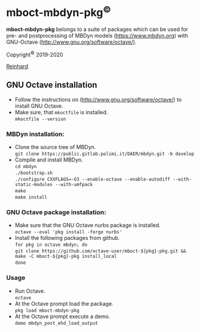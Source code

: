 # mboct-mbdyn-pkg<sup>&copy;</sup>
**mboct-mbdyn-pkg** belongs to a suite of packages which can be used for pre- and postprocessing of MBDyn models (https://www.mbdyn.org) with GNU-Octave (http://www.gnu.org/software/octave/).

Copyright<sup>&copy;</sup> 2019-2020

[Reinhard](mailto:octave-user@a1.net)

## GNU Octave installation
  - Follow the instructions on (http://www.gnu.org/software/octave/) to install GNU Octave.  
  - Make sure, that `mkoctfile` is installed.  
    `mkoctfile --version` 

### MBDyn installation:
  - Clone the source tree of MBDyn.  
    `git clone https://public.gitlab.polimi.it/DAER/mbdyn.git -b develop`
  - Compile and install MBDyn.  
    `cd mbdyn`  
    `./bootstrap.sh`  
    `./configure CXXFLAGS=-O3 --enable-octave --enable-autodiff --with-static-modules --with-umfpack`  
    `make`  
    `make install`

### GNU Octave package installation:
  - Make sure that the GNU Octave nurbs package is installed.  
    `octave --eval 'pkg install -forge nurbs'`
  - Install the following packages from github.  
    `for pkg in octave mbdyn; do`    
        `git clone https://github.com/octave-user/mboct-${pkg}-pkg.git && make -C mboct-${pkg}-pkg install_local`	  
    `done`

### Usage
  - Run Octave.  
    `octave`
  - At the Octave prompt load the package.   
    `pkg load mboct-mbdyn-pkg`
  - At the Octave prompt execute a demo.  
    `demo mbdyn_post_ehd_load_output`
	
